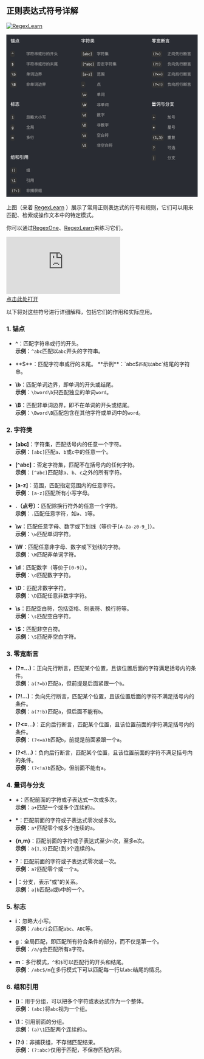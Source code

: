 ## 正则表达式符号详解

[![RegexLearn](https://regexlearn.com/logo.svg)](https://regexlearn.com/zh-cn)

![QQ_1727598652179](../../images/QQ_1727598652179.png)

上图（来着 [RegexLearn](https://regexlearn.com/zh-cn/cheatsheet) ）展示了常用正则表达式的符号和规则，它们可以用来匹配、检索或操作文本中的特定模式。

你可以通过[RegexOne](https://regexone.com/)、[RegexLearn](https://regexlearn.com/zh-cn)来练习它们。

<div class="iframe-wrapper">
    <iframe src="https://regexlearn.com/zh-cn/cheatsheet" frameborder="0" allowfullscreen></iframe>
    <div class="iframe-overlay-quarter-b">
        <a href="https://regexlearn.com/zh-cn/cheatsheet" target="_blank">点击此处打开</a>
    </div> <!-- 新的遮罩层放在iframe底部1/4区域 -->
</div>

以下将对这些符号进行详细解释，包括它们的作用和实际应用。

### 1. 锚点
- **^**：匹配字符串或行的开头。  
  **示例**：`^abc`匹配以`abc`开头的字符串。
  
- **$**：匹配字符串或行的末尾。  
  **示例**：`abc$`匹配以`abc`结尾的字符串。
  
- **\b**：匹配单词边界，即单词的开头或结尾。  
  **示例**：`\bword\b`只匹配独立的单词`word`。

- **\B**：匹配非单词边界，即不在单词的开头或结尾。  
  **示例**：`\Bword\B`匹配包含在其他字符或单词中的`word`。

### 2. 字符类
- **[abc]**：字符集，匹配括号内的任意一个字符。  
  **示例**：`[abc]`匹配`a`、`b`或`c`中的任意一个。

- **[^abc]**：否定字符集，匹配不在括号内的任何字符。  
  **示例**：`[^abc]`匹配除`a`、`b`、`c`之外的所有字符。

- **[a-z]**：范围，匹配指定范围内的任意字符。  
  **示例**：`[a-z]`匹配所有小写字母。

- **.（点号）**：匹配除换行符外的任意一个字符。  
  **示例**：`.`匹配任意字符，如`a`、`1`等。

- **\w**：匹配任意字母、数字或下划线（等价于`[A-Za-z0-9_]`）。  
  **示例**：`\w`匹配单词字符。

- **\W**：匹配任意非字母、数字或下划线的字符。  
  **示例**：`\W`匹配非单词字符。

- **\d**：匹配数字（等价于`[0-9]`）。  
  **示例**：`\d`匹配数字字符。

- **\D**：匹配非数字字符。  
  **示例**：`\D`匹配任意非数字字符。

- **\s**：匹配空白符，包括空格、制表符、换行符等。  
  **示例**：`\s`匹配空白字符。

- **\S**：匹配非空白符。  
  **示例**：`\S`匹配非空白字符。

### 3. 零宽断言
- **(?=...)**：正向先行断言，匹配某个位置，且该位置后面的字符满足括号内的条件。  
  **示例**：`a(?=b)`匹配`a`，但前提是后面紧跟一个`b`。

- **(?!...)**：负向先行断言，匹配某个位置，且该位置后面的字符不满足括号内的条件。  
  **示例**：`a(?!b)`匹配`a`，但后面不能有`b`。

- **(?<=...)**：正向后行断言，匹配某个位置，且该位置前面的字符满足括号内的条件。  
  **示例**：`(?<=a)b`匹配`b`，前提是前面紧跟一个`a`。

- **(?<!...)**：负向后行断言，匹配某个位置，且该位置前面的字符不满足括号内的条件。  
  **示例**：`(?<!a)b`匹配`b`，但前面不能有`a`。

### 4. 量词与分支
- **+**：匹配前面的字符或子表达式一次或多次。  
  **示例**：`a+`匹配一个或多个连续的`a`。

- **\***：匹配前面的字符或子表达式零次或多次。  
  **示例**：`a*`匹配零个或多个连续的`a`。

- **{n,m}**：匹配前面的字符或子表达式至少`n`次，至多`m`次。  
  **示例**：`a{1,3}`匹配`1`到`3`个连续的`a`。

- **?**：匹配前面的字符或子表达式零次或一次。  
  **示例**：`a?`匹配零个或一个`a`。

- **|**：分支，表示"或"的关系。  
  **示例**：`a|b`匹配`a`或`b`中的一个。

### 5. 标志
- **i**：忽略大小写。  
  **示例**：`/abc/i`会匹配`abc`、`ABC`等。

- **g**：全局匹配，即匹配所有符合条件的部分，而不仅是第一个。  
  **示例**：`/a/g`会匹配所有`a`字符。

- **m**：多行模式，`^`和`$`可以匹配行的开头和结尾。  
  **示例**：`/abc$/m`在多行模式下可以匹配每一行以`abc`结尾的情况。

### 6. 组和引用
- **()**：用于分组，可以把多个字符或表达式作为一个整体。  
  **示例**：`(abc)`将`abc`视为一个组。

- **\1**：引用前面的分组。  
  **示例**：`(a)\1`匹配两个连续的`a`。

- **(?:)**：非捕获组，不存储匹配结果。  
  **示例**：`(?:abc)`仅用于匹配，不保存匹配内容。

